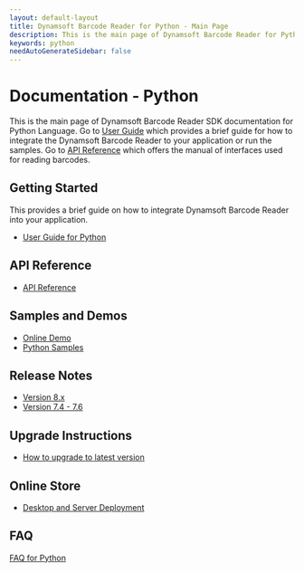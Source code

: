 ```yaml
---
layout: default-layout
title: Dynamsoft Barcode Reader for Python - Main Page
description: This is the main page of Dynamsoft Barcode Reader for Python SDK.
keywords: python
needAutoGenerateSidebar: false
---
```



# Documentation - Python
This is the main page of Dynamsoft Barcode Reader SDK documentation for Python Language. Go to [User Guide](#getting-started) which provides a brief guide for how to integrate the Dynamsoft Barcode Reader to your application or run the samples. Go to [API Reference](#api-reference) which offers the manual of interfaces used for reading barcodes.

## Getting Started

This provides a brief guide on how to integrate Dynamsoft Barcode Reader into your application.

- [User Guide for Python](user-guide.md)

## API Reference

- [API Reference](api-reference/index.md)

## Samples and Demos

- <a href="https://demo.dynamsoft.com/barcode-reader/" target="_blank">Online Demo</a>
- <a href="https://github.com/Dynamsoft/python-barcode/tree/master/samples" target="_blank">Python Samples</a>

## Release Notes

- [Version 8.x](release-notes/python-8.md)
- [Version 7.4 - 7.6](release-notes/python-7.md)

## Upgrade Instructions
- [How to upgrade to latest version](upgrade-instruction.md)

## Online Store
- <a href="https://www.dynamsoft.com/store/dynamsoft-barcode-reader/#desktop" target="_blank">Desktop and Server Deployment</a>

## FAQ

[FAQ for Python](faq/index.md)

